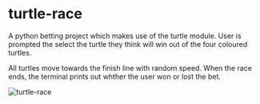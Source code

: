 # turtle-race

A python betting project which makes use of the turtle module. User is prompted the select the turtle they think will win out of the four coloured turtles. 

All turtles move towards the finish line with random speed. When the race ends, the terminal prints out whther the user won or lost the bet. 

![turtle-race](https://user-images.githubusercontent.com/96983960/203342849-8179019b-e76f-44ce-acab-3c68e1bb2c8e.PNG)
